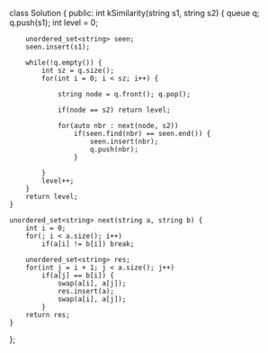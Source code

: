 class Solution {
public:
    int kSimilarity(string s1, string s2) {
        queue<string> q;
        q.push(s1);
        int level = 0;
        
        unordered_set<string> seen;
        seen.insert(s1);
        
        while(!q.empty()) {
            int sz = q.size();
            for(int i = 0; i < sz; i++) {

                string node = q.front(); q.pop();

                if(node == s2) return level;
                
                for(auto nbr : next(node, s2))
                    if(seen.find(nbr) == seen.end()) {
                        seen.insert(nbr);
                        q.push(nbr);
                    }

            }
            level++;
        }
        return level;
    }
    
    unordered_set<string> next(string a, string b) {
        int i = 0;
        for(; i < a.size(); i++)
            if(a[i] != b[i]) break;
        
        unordered_set<string> res;
        for(int j = i + 1; j < a.size(); j++)
            if(a[j] == b[i]) {
                swap(a[i], a[j]);
                res.insert(a);
                swap(a[i], a[j]);
            }
        return res;
    }
};